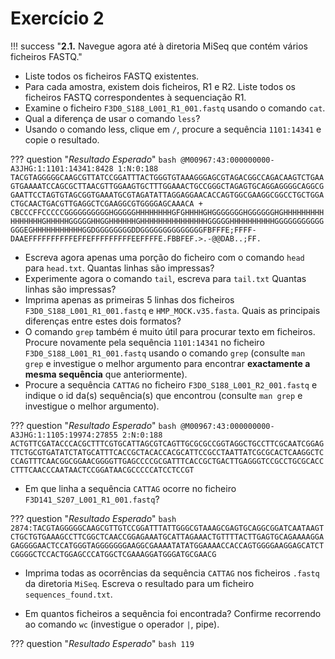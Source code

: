 # Exercício 2

!!! success "**2.1.** Navegue agora até à diretoria MiSeq que contém vários ficheiros FASTQ."

- Liste todos os ficheiros FASTQ existentes.
- Para cada amostra, existem dois ficheiros, R1 e R2. Liste todos os ficheiros FASTQ correspondentes à sequenciação R1.
- Examine o ficheiro `F3D0_S188_L001_R1_001.fastq` usando o comando `cat`. 
- Qual a diferença de usar o comando `less`?
- Usando o comando less, clique em `/`, procure a sequência `1101:14341` e copie o resultado.

??? question "*Resultado Esperado*"
    ```bash
    @M00967:43:000000000-A3JHG:1:1101:14341:8428 1:N:0:188
    TACGTAGGGGGCAAGCGTTATCCGGATTTACTGGGTGTAAAGGGAGCGTAGACGGCCAGACAAGTCTGAAGTGAAAATCCAGCGCTTAACGTTGGAAGTGCTTTGGAAACTGCCGGGCTAGAGTGCAGGAGGGGCAGGCGGAATTCCTAGTGTAGCGGTGAAATGCGTAGATATTAGGAGGAACACCAGTGGCGAAGGCGGCCTGCTGGACTGCAACTGACGTTGAGGCTCGAAGGCGTGGGGAGCAAACA
    +
    CBCCCFFCCCCCGGGGGGGGGGHGGGGGHHHHHHHHGFGHHHHGHGGGGGGGHGGGGGGHGHHHHHHHHHHHHHHHHGHHHHHGGGGGHHGGHHHHHHGHHHHHHHHHHHHHHHGGGGGHHHHHHHHHHGGGGGGGGGGGGGGEGHHHHHHHHHHHGGDGGGGGGGGDDGGGGGGGGGGGGGGFBFFFE;FFFF-DAAEFFFFFFFFFFEFFEFFFFFFFFFEEFFFFE.FBBFEF.>.-@@DAB..;FF.
    ```

- Escreva agora apenas uma porção do ficheiro com o comando `head` para `head.txt`. Quantas linhas são impressas? 
- Experimente agora o comando `tail`, escreva para `tail.txt` Quantas linhas são impressas?
- Imprima apenas as primeiras 5 linhas dos ficheiros `F3D0_S188_L001_R1_001.fastq` e `HMP_MOCK.v35.fasta`. Quais as principais diferenças entre estes dois formatos?
- O comando `grep` também é muito útil para procurar texto em ficheiros. Procure novamente pela sequência `1101:14341` no ficheiro `F3D0_S188_L001_R1_001.fastq` usando o comando `grep` (consulte `man grep` e investigue o melhor argumento para encontrar **exactamente a mesma sequência** que anteriormente).
- Procure a sequência `CATTAG` no ficheiro `F3D0_S188_L001_R2_001.fastq` e indique o id da(s) sequência(s) que encontrou (consulte `man grep` e investigue o melhor argumento).

??? question "*Resultado Esperado*"
    ```bash
    @M00967:43:000000000-A3JHG:1:1105:19974:27855 2:N:0:188
    ACTGTTCGATACCCACGCTTTCGTGCATTAGCGTCAGTTGCGCGCCGGTAGGCTGCCTTCGCAATCGGAGTTCTGCGTGATATCTATGCATTTCACCGCTACACCACGCATTCCGCCTAATTATCGCGCACTCAAGGCTCCCAGTTTCAACGGCGGAACGGGGTTGAGCCCCGCGATTTCACCGCTGACTTGAGGGTCCGCCTGCGCACCCTTTCAACCCAATAACTCCGGATAACGCCCCCATCCTCCGT
    ```
- Em que linha a sequência `CATTAG` ocorre no ficheiro `F3D141_S207_L001_R1_001.fastq`?

??? question "*Resultado Esperado*"
    ```bash
    2874:TACGTAGGGGGCAAGCGTTGTCCGGATTTATTGGGCGTAAAGCGAGTGCAGGCGGATCAATAAGTCTGCTGTGAAAGCCTTCGGCTCAACCGGAGAAATGCATTAGAAACTGTTTTACTTGAGTGCAGAAAAGGAGAGGGGAACTCCATGGGTAGGGGGGGAAGGCGAAAATATATGGAAAACCACCAGTGGGGAAGGAGCATCTCGGGGCTCCACTGGAGCCCATGGCTCGAAAGGATGGGATGCGAACG
    ```
- Imprima todas as ocorrências da sequência `CATTAG` nos ficheiros `.fastq` da diretoria `MiSeq`. Escreva o resultado para um ficheiro `sequences_found.txt`.

- Em quantos ficheiros a sequência foi encontrada? Confirme recorrendo ao comando `wc` (investigue o operador `|`, pipe).

??? question "*Resultado Esperado*"
    ```bash
    119
    ```
